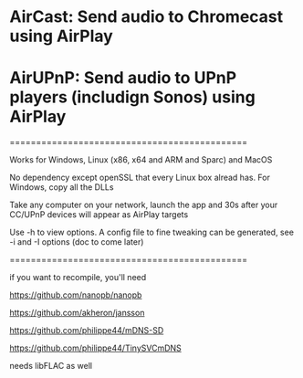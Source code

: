 # AirCast: Send audio to Chromecast using AirPlay

# AirUPnP: Send audio to UPnP players (includign Sonos) using AirPlay

=============================================

Works for Windows, Linux (x86, x64 and ARM and Sparc) and MacOS

No dependency except openSSL that every Linux box alread has. For Windows, copy all the DLLs

Take any computer on your network, launch the app and 30s after your CC/UPnP devices will appear as AirPlay targets

Use -h to view options. A config file to fine tweaking can be generated, see -i and -I options (doc to come later)

=============================================

if you want to recompile, you'll need

https://github.com/nanopb/nanopb

https://github.com/akheron/jansson

https://github.com/philippe44/mDNS-SD

https://github.com/philippe44/TinySVCmDNS

needs libFLAC as well

